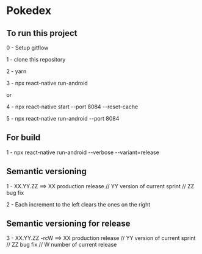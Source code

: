 # Pokedex

 

## To run this project 
 

0 - Setup gitflow
 

1 - clone this repository
 

2 - yarn
 

3 - npx react-native run-android
 

or


4 - npx react-native start --port 8084 --reset-cache

5 - npx react-native run-android --port 8084

## For build

1 - npx react-native run-android --verbose --variant=release

## Semantic versioning

1 - XX.YY.ZZ ==> XX production release // YY version of current sprint // ZZ bug fix

2 - Each increment to the left clears the ones on the right

## Semantic versioning for release

3 - XX.YY.ZZ -rcW ==> XX production release // YY version of current sprint // ZZ bug fix // W number of current release